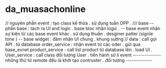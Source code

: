 # da_muasachonline

// nguyên phần event : tạo class kế thừa . sử dụng tuần OPP . 
/// base
-- phần base : tách ra UI and logic . base bloc nhận logic . 
-- base event nhận sự kiện từ các base event khác . sử dụng thuần . desginer patter (signle tone )
-- base widget : đảm nhận UI chung . khung sường 
// data : call gọi API . từ database
order_service : nhận event từ các oder  . gửi qua base_evnet
product_service : call list product từ database lên . load UI .
User_service : call class đối tượng User . tiến hành sử lí event 
-------------- những thứ từ remote đều là khởi tạo contruster . đối tượng -------------


